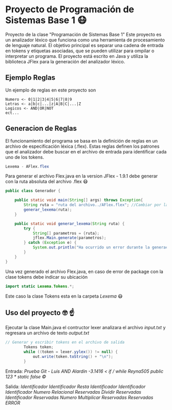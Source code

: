 # Proyecto de Programación de Sistemas Base 1 :mask:
 Proyecto de la clase "Programación de Sistemas Base 1"
 Este proyecto es un analizador léxico que funciona como una herramienta de procesamiento de lenguaje natural. El
 objetivo principal es separar una cadena de entrada en tokens y etiquetas asociadas, que se pueden utilizar para 
 ompilar o interpretar un programa. El proyecto está escrito en Java y utiliza la biblioteca JFlex para la generación del
 analizador léxico. 

## Ejemplo Reglas
Un ejemplo de reglas en este proyecto son
```
Numero <- 0|1|2|3|4|5|6|7|8|9
Letras <- a|b|c|...|z|A|B|C|...|Z
Logicos <- AND|OR|NOT
ect...
```

## Generacion de Reglas
El funcionamiento del programa se basa en la definición de reglas en un archivo de especificación léxica (.flex). Estas reglas definen los patrones que el analizador debe buscar en el archivo de entrada para identificar cada uno de los tokens. 

```Java
Lexema - AFlex.flex
```

Para generar el archivo Flex.java en la version JFlex - 1.9.1 debe generar con la ruta absoluta del archivo .flex :mask:

```Java
public class Generador {

    public static void main(String[] args) throws Exception{
        String ruta = "ruta del archivo../AFlex.flex"; //Cambiar por la ruta del archivo en tu PC.
        generar_lexema(ruta);
    }

    public static void generar_lexema(String ruta) {
        try {
            String[] parametros = {ruta};
            jflex.Main.generate(parametros);
        } catch (Exception e) {
            System.out.println("Ha ocurrido un error durante la generación del analizador léxico: " + e.getMessage());
        }
    }
}
```

Una vez generado el archivo Flex.java, en caso de error de package con la clase tokens debe indicar su ubicación

```Java
import static Lexema.Tokens.*;
```

Este caso la clase Tokens esta en la carpeta *Lexema* 😷

## Uso del proyecto  :nerd_face: ☝️

Ejecutar la clase Main.java el contructor lexer analizara el archivo *input.txt* y regresara un archivo de texto *output.txt*

```Java
// Generar y escribir tokens en el archivo de salida
        Tokens token;
        while ((token = lexer.yylex()) != null) {
            out.write(token.toString() + "\n");
        }
```

Entrada: *Prueba Git - Luis AND Alardin -3.1416 < if / while Reyna505 public 123 * static false ©*

Salida: *Identificador Identificador Resta Identificador Identificador Identificador Numero Relacional Reservadas Dividir Reservadas Identificador Reservadas Numero Multiplicar Reservadas Reservadas ERROR*
